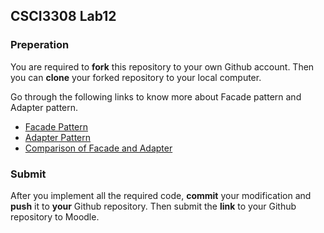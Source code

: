 ## CSCI3308 Lab12

### Preperation
You are required to **fork** this repository to your own Github account. Then you can **clone** your forked repository to your local computer.

Go through the following links to know more about Facade pattern and Adapter pattern.  
* [Facade Pattern](http://sourcemaking.com/design_patterns/facade)  
* [Adapter Pattern](http://sourcemaking.com/design_patterns/adapter)  
* [Comparison of Facade and Adapter](http://www.netobjectives.com/blogs/adapter-and-facade)  


### Submit
After you implement all the required code, **commit** your modification and **push** it to **your** Github repository. Then submit the **link** to your Github repository to Moodle.
